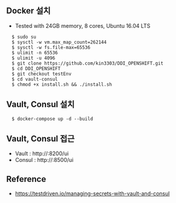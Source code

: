 ## Docker 설치
- Tested with 24GB memory, 8 cores,  Ubuntu 16.04 LTS  
```console
  $ sudo su 
  $ sysctl -w vm.max_map_count=262144
  $ sysctl -w fs.file-max=65536
  $ ulimit -n 65536
  $ ulimit -u 4096
  $ git clone https://github.com/kin3303/DDI_OPENSHIFT.git
  $ cd DDI_OPENSHIFT
  $ git checkout testEnv
  $ cd vault-consul
  $ chmod +x install.sh && ./install.sh
```

## Vault, Consul 설치
```console
  $ docker-compose up -d --build
```

## Vault, Consul 접근
- Vault : http://<HOSTNAME>:8200/ui
- Consul : http://<HOSTNAME>:8500/ui
  
## Reference
- https://testdriven.io/managing-secrets-with-vault-and-consul
